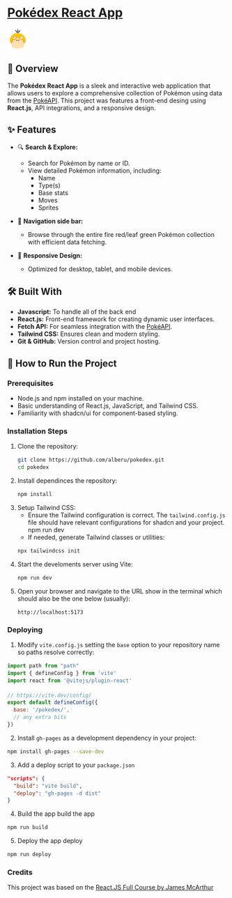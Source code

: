 # [Pokédex React App](https://alberu.github.io/pokedex/)

![Pokedex Screenshot](pokedex-app.png)

## 🌟 Overview

The **Pokédex React App** is a sleek and interactive web application that allows users to explore a comprehensive collection of Pokémon using data from the [PokéAPI](https://pokeapi.co/api/v2/). This project was features a front-end desing using **React.js**, API integrations, and a responsive design.

## ✨ Features

- 🔍 **Search & Explore:**
  - Search for Pokémon by name or ID.
  - View detailed Pokémon information, including:
    - Name
    - Type(s)
    - Base stats
    - Moves
    - Sprites
  
- 📄 **Navigation side bar:**
  - Browse through the entire fire red/leaf green Pokémon collection with efficient data fetching.
  
- 🎨 **Responsive Design:**
  - Optimized for desktop, tablet, and mobile devices.

## 🛠️ Built With

- **Javascript:** To handle all of the back end
- **React.js:** Front-end framework for creating dynamic user interfaces.
- **Fetch API:** For seamless integration with the [PokéAPI](https://pokeapi.co/api/v2/).
- **Tailwind CSS:** Ensures clean and modern styling.
- **Git & GitHub:** Version control and project hosting.

## 🚀 How to Run the Project

### Prerequisites

- Node.js and npm installed on your machine.
- Basic understanding of React.js, JavaScript, and Tailwind CSS.
- Familiarity with shadcn/ui for component-based styling.

### Installation Steps

1. Clone the repository:
   ```bash
   git clone https://github.com/alberu/pokedex.git
   cd pokedex
   ```
2. Install dependinces the repository:
   ```bash
   npm install
   ```
3. Setup Tailwind CSS:
   - Ensure the Tailwind configuration is correct. The `tailwind.config.js` file should have relevant configurations for shadcn and your project.
   npm run dev
   - If needed, generate Tailwind classes or utilities:
   ```bash
   npx tailwindcss init
   ```
4. Start the develoments server using Vite:
   ```bash
   npm run dev
   ```
5. Open your browser and navigate to the URL show in the terminal which should also be the one below (usually):
   ```
   http://localhost:5173
   ```

### Deploying

1. Modify `vite.config.js` setting the `base` option to your repository name so paths resolve correctly:
```javascript
import path from "path"
import { defineConfig } from 'vite'
import react from '@vitejs/plugin-react'

// https://vite.dev/config/
export default defineConfig({
  base: '/pokedex/',
  // any extra bits
})
```
2. Install `gh-pages` as a development dependency in your project:
```bash
npm install gh-pages --save-dev
```
3. Add a deploy script to your `package.json`
```json
"scripts": {
  "build": "vite build",
  "deploy": "gh-pages -d dist"
}
```
4. Build the app
build the app
```bash
npm run build
```
5. Deploy the app
deploy
```bash
npm run deploy
```

### Credits

This project was based on the [React.JS Full Course by James McArthur](https://smoljames.com/roadmap)


